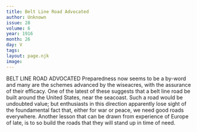 ```yaml
---
title: Belt Line Road Advocated
author: Unknown
issue: 28
volume: 6
year: 1916
month: 26
day: V
tags:
layout: page.njk
image:
---
```

BELT LINE ROAD ADVOCATED       Preparedness now seems to be a by-word and many are the schemes advanced by the wiseacres, with the assurance of their efficacy. One of the latest of these suggests that a belt line road be built around the United States, near the seacoast. Such a road would be undoubted value; but enthusiasts in this direction apparently lose sight of the foundamental fact that, either for war or peace, we need good roads everywhere. Another lesson that can be drawn from experience of Europe of late, is to so build the roads that they will stand up in time of need.                
